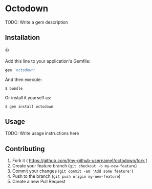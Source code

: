 # Octodown

TODO: Write a gem description

## Installation

:+1:

Add this line to your application's Gemfile:

```ruby
gem 'octodown'
```

And then execute:

    $ bundle

Or install it yourself as:

    $ gem install octodown

## Usage

TODO: Write usage instructions here

## Contributing

1. Fork it ( https://github.com/[my-github-username]/octodown/fork )
2. Create your feature branch (`git checkout -b my-new-feature`)
3. Commit your changes (`git commit -am 'Add some feature'`)
4. Push to the branch (`git push origin my-new-feature`)
5. Create a new Pull Request
